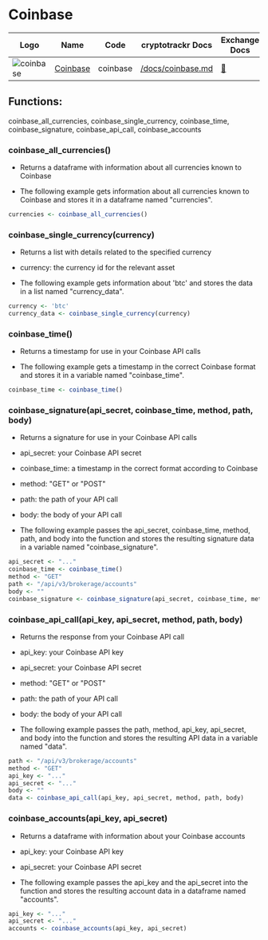 # Coinbase

| Logo                                                                                                             | Name                                  | Code     | cryptotrackr Docs                                                                            | Exchange Docs                                                      | Source Code                                                                          |
|------------|------------|------------|------------|------------|------------|
| ![coinbase](https://user-images.githubusercontent.com/1294454/40811661-b6eceae2-653a-11e8-829e-10bfadb078cf.jpg) | [Coinbase](https://www.coinbase.com/) | coinbase | [/docs/coinbase.md](https://github.com/TrevorFrench/cryptotrackr/blob/main/docs/coinbase.md) | [🏢](https://docs.cloud.coinbase.com/advanced-trade-api/reference) | [/R/coinbase.R](https://github.com/TrevorFrench/cryptotrackr/blob/main/R/coinbase.R) |

## Functions:

coinbase_all_currencies, coinbase_single_currency, coinbase_time, coinbase_signature, coinbase_api_call, coinbase_accounts

### coinbase_all_currencies()

-   Returns a dataframe with information about all currencies known to Coinbase

-   The following example gets information about all currencies known to Coinbase and stores it in a dataframe named "currencies".

``` r
currencies <- coinbase_all_currencies()
```

### coinbase_single_currency(currency)

-   Returns a list with details related to the specified currency

-   currency: the currency id for the relevant asset

-   The following example gets information about 'btc' and stores the data in a list named "currency_data".

``` r
currency <- 'btc'
currency_data <- coinbase_single_currency(currency)
```

### coinbase_time()

-   Returns a timestamp for use in your Coinbase API calls

-   The following example gets a timestamp in the correct Coinbase format and stores it in a variable named "coinbase_time".

``` r
coinbase_time <- coinbase_time()
```

### coinbase_signature(api_secret, coinbase_time, method, path, body)

-   Returns a signature for use in your Coinbase API calls

-   api_secret: your Coinbase API secret

-   coinbase_time: a timestamp in the correct format according to Coinbase

-   method: "GET" or "POST"

-   path: the path of your API call

-   body: the body of your API call

-   The following example passes the api_secret, coinbase_time, method, path, and body into the function and stores the resulting signature data in a variable named "coinbase_signature".

``` r
api_secret <- "..."
coinbase_time <- coinbase_time()
method <- "GET"
path <- "/api/v3/brokerage/accounts"
body <- ""
coinbase_signature <- coinbase_signature(api_secret, coinbase_time, method, path, body)
```

### coinbase_api_call(api_key, api_secret, method, path, body)

-   Returns the response from your Coinbase API call

-   api_key: your Coinbase API key

-   api_secret: your Coinbase API secret

-   method: "GET" or "POST"

-   path: the path of your API call

-   body: the body of your API call

-   The following example passes the path, method, api_key, api_secret, and body into the function and stores the resulting API data in a variable named "data".

``` r
path <- "/api/v3/brokerage/accounts"
method <- "GET"
api_key <- "..."
api_secret <- "..."
body <- ""
data <- coinbase_api_call(api_key, api_secret, method, path, body)
```

### coinbase_accounts(api_key, api_secret)

-   Returns a dataframe with information about your Coinbase accounts

-   api_key: your Coinbase API key

-   api_secret: your Coinbase API secret

-   The following example passes the api_key and the api_secret into the function and stores the resulting account data in a dataframe named "accounts".

``` r
api_key <- "..."
api_secret <- "..."
accounts <- coinbase_accounts(api_key, api_secret)
```
